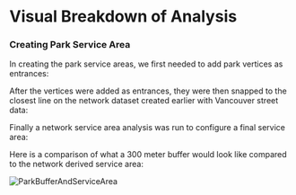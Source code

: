 # Visual Breakdown of Analysis

### Creating Park Service Area

In creating the park service areas, we first needed to add park vertices as entrances:

After the vertices were added as entrances, they were then snapped to the closest line on the network dataset created earlier with Vancouver street data:

Finally a network service area analysis was run to configure a final service area:

Here is a comparison of what a 300 meter buffer would look like compared to the network derived service area:

![ParkBufferAndServiceArea](.VisualBreakdown/ParkAnalysis/Photos/ParkBufferAndServiceArea.png)
